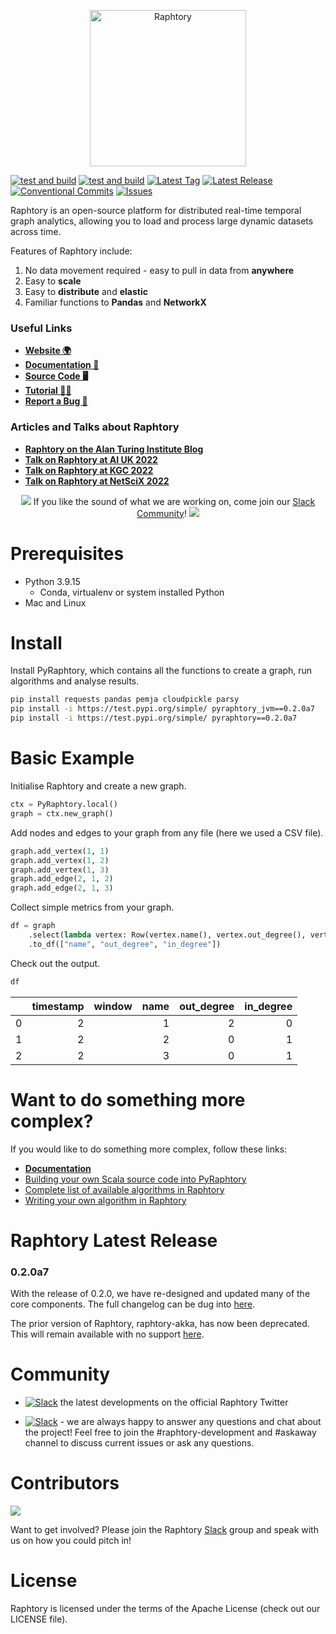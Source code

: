 <p align="center">
  <img src="https://user-images.githubusercontent.com/6665739/130641943-fa7fcdb8-a0e7-4aa4-863f-3df61b5de775.png" alt="Raphtory" height="250"/>
</p>

[![test and build](https://github.com/Raphtory/Raphtory/actions/workflows/test_and_build.yml/badge.svg?branch=master&event=push)](https://github.com/Raphtory/Raphtory/actions/workflows/test_and_build.yml?query=branch%3Amaster+event%3Apush++)
[![test and build](https://github.com/Raphtory/Raphtory/actions/workflows/test_and_build.yml/badge.svg?event=schedule)](https://github.com/Raphtory/Raphtory/actions/workflows/test_and_build.yml?query=event%3Aschedule++)
[![Latest Tag](https://img.shields.io/github/v/tag/Raphtory/Raphtory?include_prereleases&sort=semver&color=brightgreen)](https://github.com/Raphtory/Raphtory/tags)
[![Latest Release](https://img.shields.io/github/v/release/Raphtory/Raphtory?color=brightgreen&include_prereleases&sort=semver)](https://github.com/Raphtory/Raphtory/releases)
[![Conventional Commits](https://img.shields.io/badge/Conventional%20Commits-1.0.0-yellow.svg)](https://conventionalcommits.org)
<a href="https://github.com/Raphtory/Raphtory/issues">
<img alt="Issues" src="https://img.shields.io/github/issues/Raphtory/Raphtory?color=brightgreen" />
</a>

Raphtory is an open-source platform for distributed real-time temporal graph analytics, allowing you to load and process large dynamic datasets across time. 

Features of Raphtory include:
1. No data movement required - easy to pull in data from **anywhere**
2. Easy to **scale**
3. Easy to **distribute** and **elastic**
4. Familiar functions to **Pandas** and **NetworkX**

### Useful Links
- **[Website 🌍](https://www.raphtory.com/)**
- **[Documentation 📒](https://docs.raphtory.com/en/development/)**
- **[Source Code 🖥](https://github.com/Raphtory/Raphtory)**
- **[Tutorial 🧙🏻‍](https://docs.raphtory.com/en/development/Examples/lotr.html)**
- **[Report a Bug 🐛](https://github.com/Raphtory/Raphtory/issues)**

### Articles and Talks about Raphtory
- **[Raphtory on the Alan Turing Institute Blog](https://www.turing.ac.uk/blog/just-add-time-dizzying-potential-dynamic-graphs)**
- **[Talk on Raphtory at AI UK 2022](https://www.youtube.com/watch?v=7S9Ymnih-YM&list=PLuD_SqLtxSdVEUsCYlb5XjWm9D6WuNKEz&index=9)**
- **[Talk on Raphtory at KGC 2022](https://www.youtube.com/watch?v=37S4bSN5EaU)**
- **[Talk on Raphtory at NetSciX 2022](https://www.youtube.com/watch?v=QxhrONca4FE)**

<p align="center">
<img src="https://user-images.githubusercontent.com/6665739/154071628-a55fb5f9-6994-4dcf-be03-401afc7d9ee0.png"/> If you like the sound of what we are working on, come join our <a href="https://join.slack.com/t/raphtory/shared_invite/zt-xbebws9j-VgPIFRleJFJBwmpf81tvxA">Slack Community</a>! <img src="https://user-images.githubusercontent.com/6665739/154071628-a55fb5f9-6994-4dcf-be03-401afc7d9ee0.png"/>
</p>

# Prerequisites
- Python 3.9.15
  - Conda, virtualenv or system installed Python
- Mac and Linux

# Install

Install PyRaphtory, which contains all the functions to create a graph, run algorithms and analyse results.
```bash
pip install requests pandas pemja cloudpickle parsy
pip install -i https://test.pypi.org/simple/ pyraphtory_jvm==0.2.0a7
pip install -i https://test.pypi.org/simple/ pyraphtory==0.2.0a7
```

# Basic Example

Initialise Raphtory and create a new graph.
```python
ctx = PyRaphtory.local()
graph = ctx.new_graph()
```

Add nodes and edges to your graph from any file (here we used a CSV file).
```python
graph.add_vertex(1, 1)
graph.add_vertex(1, 2)
graph.add_vertex(1, 3)
graph.add_edge(2, 1, 2)
graph.add_edge(2, 1, 3)
```
Collect simple metrics from your graph.
```python
df = graph
    .select(lambda vertex: Row(vertex.name(), vertex.out_degree(), vertex.in_degree()))
    .to_df(["name", "out_degree", "in_degree"])
```
Check out the output.
```python
df
```
|    |   timestamp | window   |   name |   out_degree |   in_degree |
|---:|------------:|:---------|-------:|-------------:|------------:|
|  0 |           2 |          |      1 |            2 |           0 |
|  1 |           2 |          |      2 |            0 |           1 |
|  2 |           2 |          |      3 |            0 |           1 |

# Want to do something more complex?
If you would like to do something more complex, follow these links:

- **[Documentation](https://docs.raphtory.com/en/development/)**
- [Building your own Scala source code into PyRaphtory](https://docs.raphtory.com/en/development/PythonDocs/setup.html#id2)
- [Complete list of available algorithms in Raphtory](https://docs.raphtory.com/en/development/_autodoc/com/raphtory/algorithms/generic/index.html)
- [Writing your own algorithm in Raphtory](https://docs.raphtory.com/en/development/Analysis/LOTR_six_degrees.html)

# Raphtory Latest Release
### 0.2.0a7 
With the release of 0.2.0, we have re-designed and updated many of the core components. The full changelog can be dug into [here](https://github.com/Raphtory/Raphtory/releases).

The prior version of Raphtory, raphtory-akka, has now been deprecated. This will remain available with no support [here](https://github.com/Raphtory/Raphtory/tree/raphtory-akka).

# Community  

- [![Slack](https://img.shields.io/twitter/follow/raphtory?label=Follow)](https://twitter.com/raphtory) the latest developments on the official Raphtory Twitter

- [![Slack](https://img.shields.io/badge/Join%20Our%20Community-Slack-red)](https://join.slack.com/t/raphtory/shared_invite/zt-xbebws9j-VgPIFRleJFJBwmpf81tvxA) - we are always happy to answer any questions and chat about the project! Feel free to join the #raphtory-development and #askaway channel to discuss current issues or ask any questions.


# Contributors

<a href="https://github.com/raphtory/raphtory/graphs/contributors"><img src="https://contrib.rocks/image?repo=raphtory/raphtory"/></a>

Want to get involved? Please join the Raphtory [Slack](https://join.slack.com/t/raphtory/shared_invite/zt-xbebws9j-VgPIFRleJFJBwmpf81tvxA) group and speak with us on how you could pitch in!

# License  

Raphtory is licensed under the terms of the Apache License (check out our LICENSE file).



